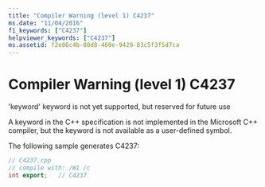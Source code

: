 ```yaml
---
title: "Compiler Warning (level 1) C4237"
ms.date: "11/04/2016"
f1_keywords: ["C4237"]
helpviewer_keywords: ["C4237"]
ms.assetid: f2e86c4b-80d8-460e-9429-83c5f3f5d7ca
---
```

# Compiler Warning (level 1) C4237

'keyword' keyword is not yet supported, but reserved for future use

A keyword in the C++ specification is not implemented in the Microsoft C++ compiler, but the keyword is not available as a user-defined symbol.

The following sample generates C4237:

```cpp
// C4237.cpp
// compile with: /W1 /c
int export;   // C4237
```